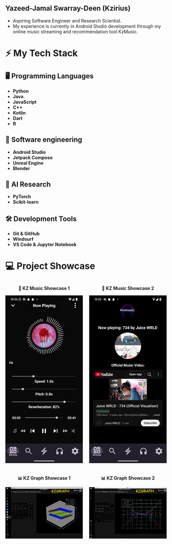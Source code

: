 ## Yazeed-Jamal Swarray-Deen (Kzirius) 

<!--
**YazKzirius/YazKzirius** is a ✨ _special_ ✨ repository because its `README.md` (this file) appears on your GitHub profile.

Here are some ideas to get you started:

- 🔭 I’m currently working on ..
- 🌱 I’m currently learning ...
- 👯 I’m looking to collaborate on ...
- 🤔 I’m looking for help with ...
- 💬 Ask me about ...
- 📫 How to reach me: ...
- 😄 Pronouns: ...
- ⚡ Fun fact: ...
-->
- Aspiring Software Engineer and Research Scientist.
- My experience is currently in Android Studio development through my online music streaming and recommendation tool KzMusic.
# ⚡ My Tech Stack

## 🖥️ Programming Languages
- **Python**
- **Java**
- **JavaScript**
- **C++**
- **Kotlin**
- **Dart**
- **R**

## 📱 Software engineering 
- **Android Studio**
- **Jetpack Compose**
- **Unreal Engine**
- **Blender**

## 🤖 AI Research 
- **PyTorch** 
- **Scikit-learn**

## 🛠️ Development Tools
- **Git & GitHub**
- **Windsurf**
- **VS Code & Jupyter Notebook**

# 💻 Project Showcase
<div style="display: flex; gap: 20px; align-items: center; flex-direction: column;">
  <div style="display: flex; gap: 20px;">
    <div style="text-align: center;">
      <p><strong>🎵 KZ Music Showcase 1</strong></p>
      <img src="https://github.com/YazKzirius/YazKzirius/blob/main/Kzmusic1.png" width="300">
    </div>
    <div style="text-align: center;">
      <p><strong>🎵 KZ Music Showcase 2</strong></p>
      <img src="https://github.com/YazKzirius/YazKzirius/blob/main/Kzmusic2.png" width="300">
    </div>
  </div>

  <div style="display: flex; gap: 20px;">
    <div style="text-align: center;">
      <p><strong>📊 KZ Graph Showcase 1</strong></p>
      <img src="https://github.com/YazKzirius/YazKzirius/blob/main/Kzgraph_showcase.jpg" width="300">
    </div>
    <div style="text-align: center;">
      <p><strong>📊 KZ Graph Showcase 2</strong></p>
      <img src="https://github.com/YazKzirius/YazKzirius/blob/main/Kzgraph_showcase2.jpg" width="300">
    </div>
  </div>
</div>


